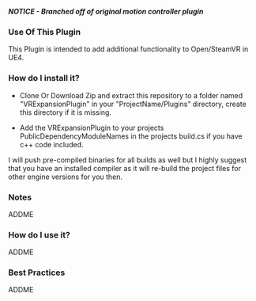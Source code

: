 ***NOTICE - Branched off of original motion controller plugin***

### Use Of This Plugin ###

This Plugin is intended to add additional functionality to Open/SteamVR in UE4. 

### How do I install it? ###

* Clone Or Download Zip and extract this repository to a folder named "VRExpansionPlugin" in your "ProjectName/Plugins" directory, create this directory if it is missing.

* Add the VRExpansionPlugin to your projects PublicDependencyModuleNames in the projects build.cs if you have c++ code included.

I will push pre-compiled binaries for all builds as well but I highly suggest that you have an installed compiler as it will re-build the project files for other engine versions for you then.

### Notes ###

ADDME

### How do I use it? ###

ADDME

### Best Practices ###

ADDME